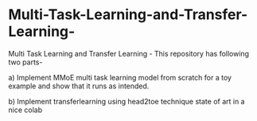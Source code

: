 # Multi-Task-Learning-and-Transfer-Learning-
Multi Task Learning and Transfer Learning - This repository has following two parts-

a) Implement MMoE multi task learning model from scratch for a toy example and show that it runs as intended.

b) Implement transferlearning using head2toe technique state of art in a nice colab
